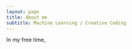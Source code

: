 ```yaml
---
layout: page
title: About me
subtitle: Machine Learning / Creative Coding
---
```



In my free time,
